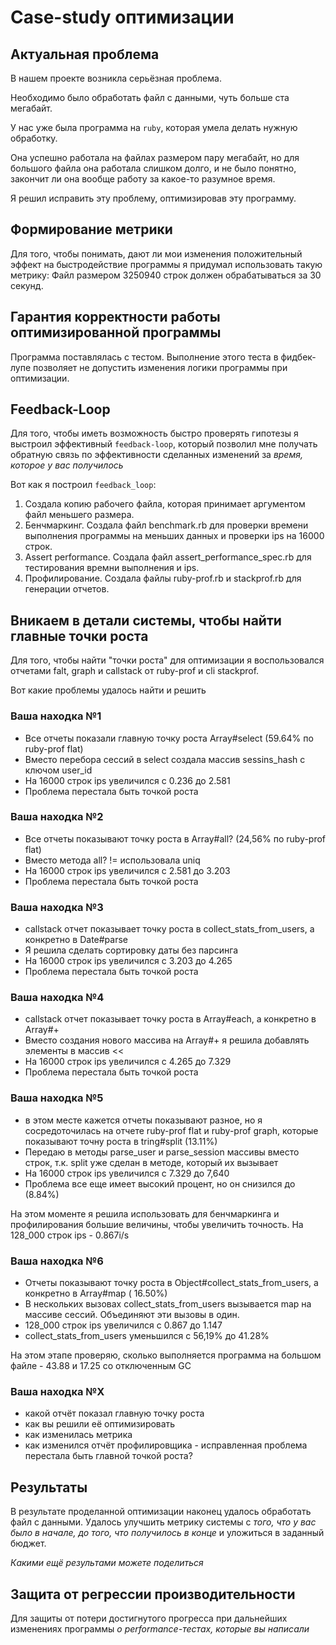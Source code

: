 # Case-study оптимизации

## Актуальная проблема
В нашем проекте возникла серьёзная проблема.

Необходимо было обработать файл с данными, чуть больше ста мегабайт.

У нас уже была программа на `ruby`, которая умела делать нужную обработку.

Она успешно работала на файлах размером пару мегабайт, но для большого файла она работала слишком долго, и не было понятно, закончит ли она вообще работу за какое-то разумное время.

Я решил исправить эту проблему, оптимизировав эту программу.

## Формирование метрики
Для того, чтобы понимать, дают ли мои изменения положительный эффект на быстродействие программы я придумал использовать такую метрику: Файл размером 3250940 строк должен обрабатываться за 30 секунд.

## Гарантия корректности работы оптимизированной программы
Программа поставлялась с тестом. Выполнение этого теста в фидбек-лупе позволяет не допустить изменения логики программы при оптимизации.

## Feedback-Loop
Для того, чтобы иметь возможность быстро проверять гипотезы я выстроил эффективный `feedback-loop`, который позволил мне получать обратную связь по эффективности сделанных изменений за *время, которое у вас получилось*

Вот как я построил `feedback_loop`:
1. Создала копию рабочего файла, которая принимает аргументом файл меньшего размера.
2. Бенчмаркинг. Создала файл benchmark.rb для проверки времени выполнения программы на меньших данных и проверки ips на 16000 строк.
3. Assert performance. Создала файл assert_performance_spec.rb для тестирования времни выполнения и ips.
4. Профилирование. Создала файлы ruby-prof.rb и stackprof.rb для генерации отчетов.

## Вникаем в детали системы, чтобы найти главные точки роста
Для того, чтобы найти "точки роста" для оптимизации я воспользовался отчетами falt, graph и callstack от ruby-prof и cli stackprof.

Вот какие проблемы удалось найти и решить

### Ваша находка №1
- Все отчеты показали главную точку роста Array#select (59.64% по ruby-prof flat)
- Вместо перебора сессий в select создала массив sessins_hash c ключом user_id
- На 16000 строк ips увеличился с  0.236 до 2.581
- Проблема перестала быть точкой роста

### Ваша находка №2
- Все отчеты показывают точку роста в Array#all? (24,56% по ruby-prof flat)
- Вместо метода all? != использовала uniq
- На 16000 строк ips увеличился с 2.581 до 3.203
- Проблема перестала быть точкой роста

### Ваша находка №3
- callstack отчет показывает точку роста в collect_stats_from_users, а конкретно в Date#parse
- Я решила сделать сортировку даты без парсинга
- На 16000 строк ips увеличился с 3.203 до 4.265
- Проблема перестала быть точкой роста

### Ваша находка №4
- callstack отчет показывает точку роста в Array#each, а конкретно в Array#+
- Вместо создания нового массива на Array#+ я решила добавлять элементы в массив <<
- На 16000 строк ips увеличился с 4.265 до 7.329
- Проблема перестала быть точкой роста

### Ваша находка №5
- в этом месте кажется отчеты показывают разное, но я сосредоточилась на отчете ruby-prof flat и ruby-prof graph, которые показывают точну роста в tring#split (13.11%)
- Передаю в методы parse_user и parse_session массивы вместо строк, т.к. split уже сделан в методе, который их вызывает
- На 16000 строк ips увеличился с 7.329 до 7,640
- Проблема все еще имеет высокий процент, но он снизился до (8.84%)

На этом моменте я решила использовать для бенчмаркинга и профилирования большие величины, чтобы увеличить точность.
На 128_000 строк ips  - 0.867i/s

### Ваша находка №6
- Отчеты показывают точку роста в  Object#collect_stats_from_users, а конкретно в Array#map ( 16.50%)
- В нескольких вызовах collect_stats_from_users вызывается map на массиве сессий. Объединяют эти вызовы в один.
- 128_000 строк ips увеличился с 0.867 до 1.147
- collect_stats_from_users уменьшился с 56,19% до 41.28%

На этом этапе проверяю, сколько выполняется программа на большом файле - 43.88 и 17.25 со отключенным GC

### Ваша находка №X
- какой отчёт показал главную точку роста
- как вы решили её оптимизировать
- как изменилась метрика
- как изменился отчёт профилировщика - исправленная проблема перестала быть главной точкой роста?

## Результаты
В результате проделанной оптимизации наконец удалось обработать файл с данными.
Удалось улучшить метрику системы с *того, что у вас было в начале, до того, что получилось в конце* и уложиться в заданный бюджет.

*Какими ещё результами можете поделиться*

## Защита от регрессии производительности
Для защиты от потери достигнутого прогресса при дальнейших изменениях программы *о performance-тестах, которые вы написали*

